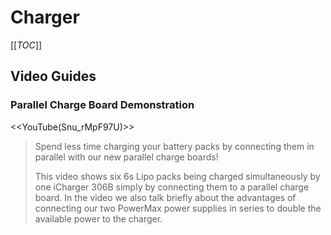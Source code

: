 # Charger

[[_TOC_]]

## Video Guides

### Parallel Charge Board Demonstration

<<YouTube(Snu_rMpF97U)>>

> Spend less time charging your battery packs by connecting them in parallel with our new parallel charge boards!
>
> This video shows six 6s Lipo packs being charged simultaneously by one iCharger 306B simply by connecting them to a parallel charge board. In the video we also talk briefly about the advantages of connecting our two PowerMax power supplies in series to double the available power to the charger.